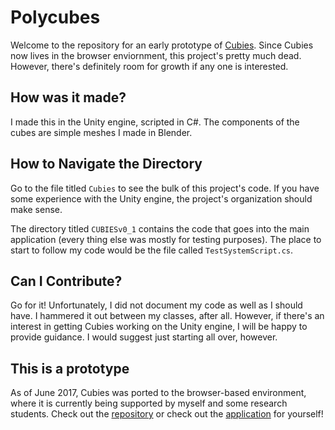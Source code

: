 # Polycubes

Welcome to the repository for an early prototype of [Cubies](https://github.com/LAG1996/PolyCube_Port). Since Cubies now lives in the browser enviornment, this project's pretty much dead. However, there's definitely room for growth if any one is interested.

## How was it made?

I made this in the Unity engine, scripted in C#. The components of the cubes are simple meshes I made in Blender.

## How to Navigate the Directory

Go to the file titled `Cubies` to see the bulk of this project's code. If you have some experience with the Unity engine, the project's organization should make sense.

The directory titled `CUBIESv0_1` contains the code that goes into the main application (every thing else was mostly for testing purposes). The place to start to follow my code would be the file called `TestSystemScript.cs`.

## Can I Contribute?

Go for it! Unfortunately, I did not document my code as well as I should have. I hammered it out between my classes, after all. However, if there's an interest in getting Cubies working on the Unity engine, I will be happy to provide guidance. I would suggest just starting all over, however.

## This is a prototype

As of June 2017, Cubies was ported to the browser-based environment, where it is currently being supported by myself and some research students. Check out the [repository](https://github.com/LAG1996/PolyCube_Port) or check out the [application](https://www.andrewwinslow.com/cubies) for yourself!